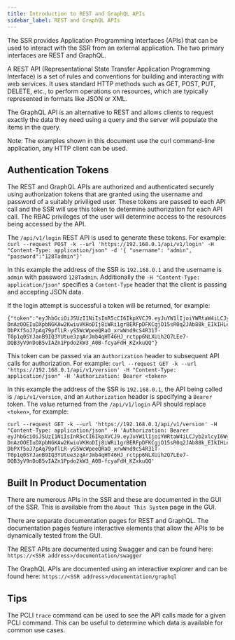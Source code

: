 ```yaml
---
title: Introduction to REST and GraphQL APIs
sidebar_label: REST and GraphQL APIs
---
```


The SSR provides Application Programming Interfaces (APIs) that can be used to interact with the SSR from an external application. The two primary interfaces are REST and GraphQL.

A REST API (Representational State Transfer Application Programming Interface) is a set of rules and conventions for building and interacting with web services. It uses standard HTTP methods such as GET, POST, PUT, DELETE, etc., to perform operations on resources, which are typically represented in formats like JSON or XML.

The GraphQL API is an alternative to REST and allows clients to request exactly the data they need using a query and the server will populate the items in the query.

Note: The examples shown in this document use the curl command-line application, any HTTP client can be used.

## Authentication Tokens

The REST and GraphQL APIs are authorized and authenticated securely using authorization tokens that are granted using the username and password of a suitably priviliged user. These tokens are passed to each API call and the SSR will use this token to determine authorization for each API call. The RBAC privileges of the user will determine access to the resources being accessed by the API.

The `/api/v1/login` REST API is used to generate these tokens. For example:
`curl --request POST -k --url 'https://192.168.0.1/api/v1/login' -H "Content-Type: application/json" -d '{ "username": "admin", "password":"128Tadmin"}'`

In this example the address of the SSR is `192.168.0.1` and the username is `admin` with password `128Tadmin`. Additionally the `-H "Content-Type: application/json"` specifies
a `Content-Type` header that the client is passing and accepting JSON data.

If the login attempt is successful a token will be returned, for example:
```
{"token":"eyJhbGciOiJSUzI1NiIsInR5cCI6IkpXVCJ9.eyJuYW1lIjoiYWRtaW4iLCJyb2xlcyI6WyJhZG1pbiJdLCJzY29wZXMiOlsiY29uZmlndXJlIiwic2hvdy1jb21tYW5kcyJdLCJjYXBhYmlsaXRpZXMiOlsiY29uZmlnLXJlYWQiLCJjb25maWctd3JpdGUiLCJwcm92aXNpb25pbmciXSwiYXBwbGljYXRpb24iOiJ1bmtub3duIiwidXNlckFnZW50IjoiY3VybC83LjI5LjAiLCJpcEFkZHJlc3MiOiIxMjcuMC4wLjEiLCJpc3MiOiJSVFJfRUFTVF9DT05EVUNUT1IiLCJpYXQiOjE3MjY1NDQ5Mzd9.NoEgcSzm752k1PWsvi5WtyFVCA825WI_fFMfOVeoNXvK1jsyW6UKiwGD8gSJFuQrtNYISgZWlBrqD3bhpiii33-DnAzOOEIuDXpbNGKAw2KwiuVKHoDIj8iWRi1grBERFpDFKCgjO15sR0q2JAb88k_EIkIHLeuS1bLSpi1mGfjRGeNcDh8DkCjQM1jH-DbPXf5oJ7pAq79pflLR-yS5WcWpeeQRaO_xrwWnd9cS4R31T-T0p1q0SYJanB9IQ3YUtue3zqArJmb4qHT46HJ_rctpp6NLXUih2Q7LEe7-DQB3yV9nDoB5vIAZn1Ppdo2kW3_A0B-fcyaFdH_KZxkuQQ"}
```

This token can be passed via an `Authorization` header to subsequent API calls for authorization. For example:
`curl --request GET -k --url 'https://192.168.0.1/api/v1/version' -H "Content-Type: application/json" -H 'Authorization: Bearer <token>`

In this example the address of the SSR is `192.168.0.1`, the API being called is `/api/v1/version`, and an `Authorization` header is specifying a `Bearer` token. The value returned
from the `/api/v1/login` API should replace `<token>`, for example:
```
curl --request GET -k --url 'https://192.168.0.1/api/v1/version' -H "Content-Type: application/json" -H 'Authorization: Bearer eyJhbGciOiJSUzI1NiIsInR5cCI6IkpXVCJ9.eyJuYW1lIjoiYWRtaW4iLCJyb2xlcyI6WyJhZG1pbiJdLCJzY29wZXMiOlsiY29uZmlndXJlIiwic2hvdy1jb21tYW5kcyJdLCJjYXBhYmlsaXRpZXMiOlsiY29uZmlnLXJlYWQiLCJjb25maWctd3JpdGUiLCJwcm92aXNpb25pbmciXSwiYXBwbGljYXRpb24iOiJ1bmtub3duIiwidXNlckFnZW50IjoiY3VybC83LjI5LjAiLCJpcEFkZHJlc3MiOiIxMjcuMC4wLjEiLCJpc3MiOiJSVFJfRUFTVF9DT05EVUNUT1IiLCJpYXQiOjE3MjY1NDQ5Mzd9.NoEgcSzm752k1PWsvi5WtyFVCA825WI_fFMfOVeoNXvK1jsyW6UKiwGD8gSJFuQrtNYISgZWlBrqD3bhpiii33-DnAzOOEIuDXpbNGKAw2KwiuVKHoDIj8iWRi1grBERFpDFKCgjO15sR0q2JAb88k_EIkIHLeuS1bLSpi1mGfjRGeNcDh8DkCjQM1jH-DbPXf5oJ7pAq79pflLR-yS5WcWpeeQRaO_xrwWnd9cS4R31T-T0p1q0SYJanB9IQ3YUtue3zqArJmb4qHT46HJ_rctpp6NLXUih2Q7LEe7-DQB3yV9nDoB5vIAZn1Ppdo2kW3_A0B-fcyaFdH_KZxkuQQ'
```

## Built In Product Documentation

There are numerous APIs in the SSR and these are documented in the GUI of the SSR. This is available from the `About This System` page in the GUI.

There are separate documentation pages for REST and GraphQL. The documentation pages feature interactive elements that allow the APIs to be dynamically tested from the GUI.

The REST APIs are documented using Swagger and can be found here:
`https://<SSR address>/documentation/swagger`

The GraphQL APIs are documented using an interactive explorer and can be found here:
`https://<SSR address>/documentation/graphql`


## Tips

The PCLI `trace` command can be used to see the API calls made for a given PCLI command. This can be useful to determine which data is available for common use cases.
